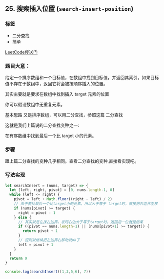 ## 25. 搜索插入位置 (`search-insert-position`)

### 标签
* 二分查找
* 简单

[LeetCode传送门](https://leetcode-cn.com/problems/search-insert-position/)

### 题目大意：
给定一个排序数组和一个目标值，在数组中找到目标值，并返回其索引。如果目标值不存在于数组中，返回它将会被按顺序插入的位置。

其实主要就是要求在数组中找到插入 target 元素的位置

你可以假设数组中无重复元素。

基本思路
又是排序数组，可以用二分查找，参照这篇 二分查找

这就是我们上篇说的二分查找变种之一:

在有序数组中找到最后一个比 target 小的元素。

###  步骤
跟上篇二分查找的变种几乎相同。查看二分查找的变种,直接看实现吧。

### 写法实现
```JavaScript
let searchInsert = (nums, target) => {
  let [left, right, pivot] = [0, nums.length-1, 0]
  while (left <= right) {
    pivot = left + Math.floor((right - left) / 2)
    // 由于要找最后一个比target小的元素，所以大于等于 target时，直接把右边界左移
    if (nums[pivot] >= target) {
      right = pivot - 1
    } else {
      // 其实就是在找右边界，发现右边大于等于target时，返回后一位就是结果
      if ((pivot == nums.length-1) || (nums[pivot+1] >= target)) {
        return pivot + 1
      }
      // 否则就继续把左边界右移动就ok了
      left = pivot + 1
    }
  }
  return 0
}

console.log(searchInsert([1,3,5,6], 7))
```